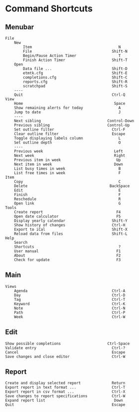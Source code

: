 # Command Shortcuts

## Menubar

    File
        New
            Item                                       N
            File                                    Shift-N
            Begin/Pause Action Timer                   T
            Finish Action Timer                     Shift-T
        Open
            Data file ...                           Shift-D
            etmtk.cfg                               Shift-E
            completions.cfg                         Shift-C
            reports.cfg                             Shift-R
            scratchpad                              Shift-S
        ----
        Quit                                        Ctrl-Q
    View
        Home                                         Space
        Show remaining alerts for today                A
        Jump to date                                   J
        ----
        Next sibling                              Control-Down
        Previous sibling                          Control-Up
        Set outline filter                          Ctrl-F
        Clear outline filter                        Escape
        Toggle displaying labels column                L
        Set outline depth                              O
        ----
        Previous week                                Left
        Next week                                    Right
        Previous item in week                         Up
        Next item in week                            Down
        List busy times in week                        B
        List free times in week                        F
    Item
        Copy                                           C
        Delete                                     BackSpace
        Edit                                           E
        Finish                                         F
        Reschedule                                     R
        Open link                                      G
    Tools
        Create report                                 F4
        Open date calculator                          F5
        Display yearly calendar                     Shift-Y
        Show history of changes                     Ctrl-H
        Export to iCal                              Shift-X
        Reload data from files                      Shift-L
    Help
        Search
        Shortcuts                                      ?
        User manual                                   F1
        About                                         F2
        Check for update                              F3
## Main

    Views
        Agenda                                      Ctrl-A
        Day                                         Ctrl-D
        Tag                                         Ctrl-T
        Keyword                                     Ctrl-K
        Note                                        Ctrl-N
        Path                                        Ctrl-P
        Week                                        Ctrl-W


## Edit

    Show possible completions                     Ctrl-Space
    Validate entry                                  Ctrl-?
    Cancel                                          Escape
    Save changes and close editor                   Ctrl-W


## Report

    Create and display selected report              Return
    Export report in text format ...                Ctrl-T
    Export report in csv format ...                 Ctrl-X
    Save changes to report specifications           Ctrl-W
    Expand report list                               Down
    Quit                                            Escape
